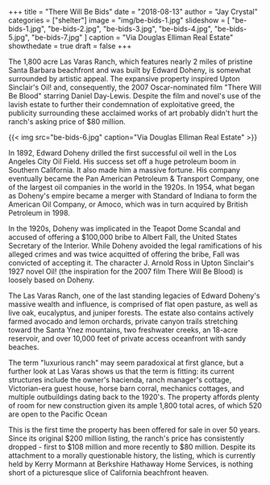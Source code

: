 +++
title = "There Will Be Bids"
date = "2018-08-13"
author = "Jay Crystal"
categories = ["shelter"]
image = "img/be-bids-1.jpg"
slideshow = [
  "be-bids-1.jpg",
  "be-bids-2.jpg",
  "be-bids-3.jpg",
  "be-bids-4.jpg",
  "be-bids-5.jpg",
  "be-bids-7.jpg"
]
caption = "Via Douglas Elliman Real Estate"
showthedate = true
draft = false
+++

The 1,800 acre Las Varas Ranch, which features nearly 2 miles of pristine Santa Barbara beachfront and was built by Edward Doheny, is somewhat surrounded by artistic appeal. The expansive property inspired Upton Sinclair's Oil! and, consequently, the 2007 Oscar-nominated film "There Will Be Blood" starring Daniel Day-Lewis. Despite the film and novel's use of the lavish estate to further their condemnation of exploitative greed, the publicity surrounding these acclaimed works of art probably didn't hurt the ranch's asking price of $80 million.

{{< img src="be-bids-6.jpg" caption="Via Douglas Elliman Real Estate" >}}

In 1892, Edward Doheny drilled the first successful oil well in the Los Angeles City Oil Field. His success set off a huge petroleum boom in Southern California. It also made him a massive fortune. His company eventually became the Pan American Petroleum & Transport Company, one of the largest oil companies in the world in the 1920s. In 1954, what began as Doheny's empire became a merger with Standard of Indiana to form the American Oil Company, or Amoco, which was in turn acquired by British Petroleum in 1998.

In the 1920s, Doheny was implicated in the Teapot Dome Scandal and accused of offering a $100,000 bribe to Albert Fall, the United States Secretary of the Interior. While Doheny avoided the legal ramifications of his alleged crimes and was twice acquitted of offering the bribe, Fall was convicted of accepting it. The character J. Arnold Ross in Upton Sinclair's 1927 novel Oil! (the inspiration for the 2007 film There Will Be Blood) is loosely based on Doheny.

The Las Varas Ranch, one of the last standing legacies of Edward Doheny's massive wealth and influence, is comprised of flat open pasture, as well as live oak, eucalyptus, and juniper forests. The estate also contains actively farmed avocado and lemon orchards, private canyon trails stretching toward the Santa Ynez mountains, two freshwater creeks, an 18-acre reservoir, and over 10,000 feet of private access oceanfront with sandy beaches.

The term "luxurious ranch" may seem paradoxical at first glance, but a further look at Las Varas shows us that the term is fitting: its current structures include the owner's hacienda, ranch manager's cottage, Victorian-era guest house, horse barn corral, mechanics cottages, and multiple outbuildings dating back to the 1920's. The property affords plenty of room for new construction given its ample 1,800 total acres, of which 520 are open to the Pacific Ocean

This is the first time the property has been offered for sale in over 50 years. Since its original $200 million listing, the ranch's price has consistently dropped - first to $108 million and more recently to $80 million. Despite its attachment to a morally questionable history, the listing, which is currently held by Kerry Mormann at Berkshire Hathaway Home Services, is nothing short of a picturesque slice of California beachfront heaven.

